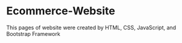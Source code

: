 # Ecommerce-Website
 This pages of website were created by HTML, CSS, JavaScript, and Bootstrap Framework
